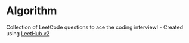 # Algorithm
Collection of LeetCode questions to ace the coding interview! - Created using [LeetHub v2](https://github.com/arunbhardwaj/LeetHub-2.0)
